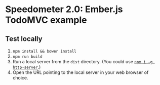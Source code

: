 # Speedometer 2.0: Ember.js TodoMVC example

## Test locally

1. `npm install && bower install`
2. `npm run build`
3. Run a local server from the `dist` directory. (You could use [`npm i -g http-server`](https://github.com/indexzero/http-server).)
4. Open the URL pointing to the local server in your web browser of choice.

